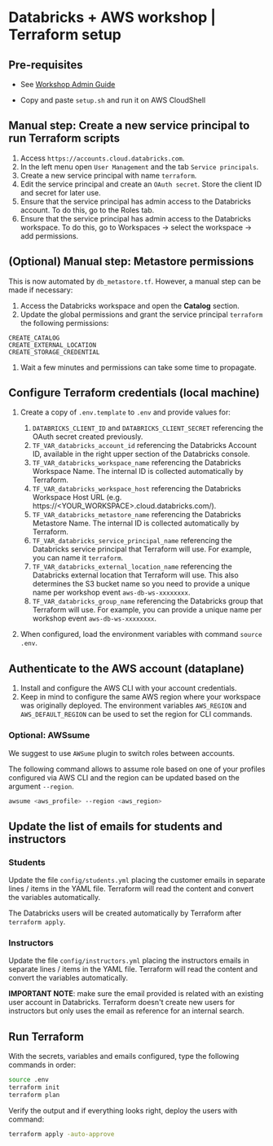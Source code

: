# Databricks + AWS workshop | Terraform setup

## Pre-requisites

* See [Workshop Admin Guide](https://catalog.workshops.aws/dare-genai-rag-databricks/en-US/lab-0-setup/04-admin-guide)

* Copy and paste `setup.sh` and run it on AWS CloudShell

## Manual step: Create a new service principal to run Terraform scripts

1. Access `https://accounts.cloud.databricks.com`.
1. In the left menu open `User Management` and the tab `Service principals`.
1. Create a new service principal with name `terraform`.
1. Edit the service principal and create an `OAuth secret`. Store the client ID and secret for later use.
1. Ensure that the service principal has admin access to the Databricks account. To do this, go to the Roles tab.
2. Ensure that the service principal has admin access to the Databricks workspace. To do this, go to Workspaces -> select the workspace -> add permissions.


## (Optional) Manual step: Metastore permissions

This is now automated by `db_metastore.tf`. However, a manual step can be made if necessary:

1. Access the Databricks workspace and open the **Catalog** section.
1. Update the global permissions and grant the service principal `terraform` the following permissions:

```
CREATE_CATALOG
CREATE_EXTERNAL_LOCATION
CREATE_STORAGE_CREDENTIAL
```

1. Wait a few minutes and permissions can take some time to propagate.

## Configure Terraform credentials (local machine)

1. Create a copy of `.env.template` to `.env` and provide values for:
    1. `DATABRICKS_CLIENT_ID` and `DATABRICKS_CLIENT_SECRET` referencing the OAuth secret created previously.
    1. `TF_VAR_databricks_account_id` referencing the Databricks Account ID, available in the right upper section of the Databricks console.
    1. `TF_VAR_databricks_workspace_name` referencing the Databricks Workspace Name. The internal ID is collected automatically by Terraform.
    1. `TF_VAR_databricks_workspace_host` referencing the Databricks Workspace Host URL (e.g. https://<YOUR_WORKSPACE>.cloud.databricks.com/).
    1. `TF_VAR_databricks_metastore_name` referencing the Databricks Metastore Name. The internal ID is collected automatically by Terraform.
    1. `TF_VAR_databricks_service_principal_name` referencing the Databricks service principal that Terraform will use. For example, you can name it `terraform`.
    1. `TF_VAR_databricks_external_location_name` referencing the Databricks external location that Terraform will use. This also determines the S3 bucket name so you need to provide a unique name per workshop event `aws-db-ws-xxxxxxxx`.
    1. `TF_VAR_databricks_group_name` referencing the Databricks group that Terraform will use. For example, you can provide a unique name per workshop event `aws-db-ws-xxxxxxxx`.

1. When configured, load the environment variables with command `source .env`.

## Authenticate to the AWS account (dataplane)

1. Install and configure the AWS CLI with your account credentials.
1. Keep in mind to configure the same AWS region where your workspace was originally deployed. The environment variables `AWS_REGION` and `AWS_DEFAULT_REGION` can be used to set the region for CLI commands.

### Optional: AWSsume

We suggest to use `AWSume` plugin to switch roles between accounts.

The following command allows to assume role based on one of your profiles configured via AWS CLI and the region can be updated based on the argument `--region`.

```bash
awsume <aws_profile> --region <aws_region>
```

## Update the list of emails for students and instructors

### Students

Update the file `config/students.yml` placing the customer emails in separate lines / items in the YAML file. Terraform will read the content and convert the variables automatically.

The Databricks users will be created automatically by Terraform after `terraform apply`.

### Instructors

Update the file `config/instructors.yml` placing the instructors emails in separate lines / items in the YAML file. Terraform will read the content and convert the variables automatically.

**IMPORTANT NOTE**: make sure the email provided is related with an existing user account in Databricks. Terraform doesn't create new users for instructors but only uses the email as reference for an internal search.

## Run Terraform

With the secrets, variables and emails configured, type the following commands in order:

```bash
source .env
terraform init
terraform plan
```

Verify the output and if everything looks right, deploy the users with command:

```bash
terraform apply -auto-approve
```